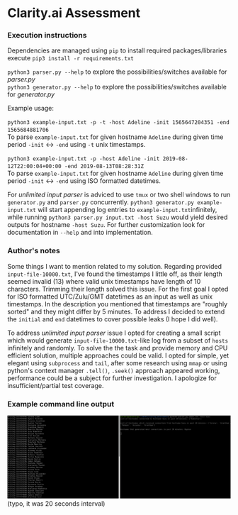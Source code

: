 # Clarity.ai Assessment
### Execution instructions
Dependencies are managed using `pip` to install required packages/libraries execute  `pip3 install -r requirements.txt`

`python3 parser.py --help` to explore the possibilities/switches available for _parser.py_  
`python3 generator.py --help` to explore the possibilities/switches available for _generator.py_

Example usage:  

`python3 example-input.txt -p -t -host Adeline -init 1565647204351 -end 1565684881706`  
To parse `example-input.txt` for given hostname `Adeline` during given time period `-init` <-> `-end` using `-t` unix timestamps.

`python3 example-input.txt -p -host Adeline -init 2019-08-12T22:00:04+00:00 -end 2019-08-13T08:28:31Z`  
To parse `example-input.txt` for given hostname `Adeline` during given time period `-init` <-> `-end` using ISO formatted datetimes.

For _unlimited input parser_ is adviced to use `tmux` or two shell windows to run `generator.py` and `parser.py` concurrently.
`python3 generator.py example-input.txt` will start appending log entries to `example-input.txt`infinitely, while running
`python3 parser.py input.txt -host Suzu` would yield desired outputs for hostname `-host Suzu`. For further customization look for documentation in `--help` and into implementation.

### Author's notes
Some things I want to mention related to my solution. Regarding provided `input-file-10000.txt`, I've found the timestamps I little off, as their length seemed invalid (13) where valid unix timestamps have length of 10 characters. Trimming their length solved this issue. For the first goal I opted for ISO formatted UTC/Zulu/GMT datetimes as an input as well as unix timestamps. In the description you mentioned that timestamps are "roughly sorted" and they might differ by 5 minutes. To address I decided to extend the `initial` and `end` datetimes to cover possible leaks (I hope I did well).

To address _unlimited input parser_ issue I opted for creating a small script which would generate `input-file-10000.txt`-like log from a subset of `hosts` infinitely and randomly. To solve the the task and provide memory and CPU efficient solution, multiple approaches could be valid. I opted for simple, yet elegant using `subprocess` and `tail`, after some research using `mmap` or using python's context manager `.tell()`, `.seek()` approach appeared working, performance could be a subject for further investigation. I apologize for insufficient/partial test coverage.

### Example command line output
![cmd_output](https://github.com/marektmn/clarity_assessment/blob/master/img/clarity.png)
(typo, it was 20 seconds interval)

